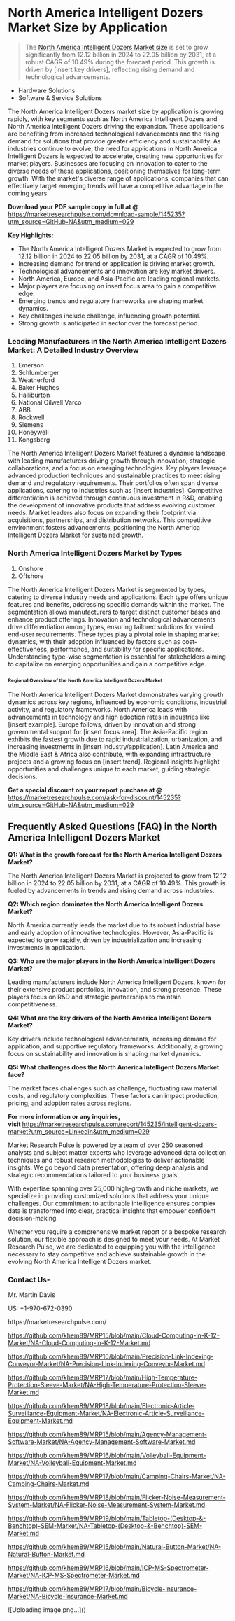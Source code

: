 <h1>North America Intelligent Dozers Market&nbsp;Size by Application</h1><blockquote><p>The <a href="https://marketresearchpulse.com/download-sample/145235?utm_source=GitHub-NA&amp;utm_medium=029">North America Intelligent Dozers Market size</a> is set to grow significantly from 12.12 billion in 2024 to 22.05 billion by 2031, at a robust CAGR of 10.49% during the forecast period. This growth is driven by [insert key drivers], reflecting rising demand and technological advancements.</p></blockquote><ul><li>Hardware Solutions<li> Software & Service Solutions</li></ul><p>The North America Intelligent Dozers market size by application is growing rapidly, with key segments such as North America Intelligent Dozers and North America Intelligent Dozers driving the expansion. These applications are benefiting from increased technological advancements and the rising demand for solutions that provide greater efficiency and sustainability. As industries continue to evolve, the need for applications in North America Intelligent Dozers is expected to accelerate, creating new opportunities for market players. Businesses are focusing on innovation to cater to the diverse needs of these applications, positioning themselves for long-term growth. With the market's diverse range of applications, companies that can effectively target emerging trends will have a competitive advantage in the coming years.</p><p><strong>Download your PDF sample copy in full at @ </strong><a href="https://marketresearchpulse.com/download-sample/145235?utm_source=GitHub-NA&amp;utm_medium=029">https://marketresearchpulse.com/download-sample/145235?utm_source=GitHub-NA&amp;utm_medium=029</a></p><p><strong>Key Highlights: </strong></p><ul><li>The North America Intelligent Dozers Market is expected to grow from 12.12 billion in 2024 to 22.05 billion by 2031, at a CAGR of 10.49%.</li><li>Increasing demand for trend or application is driving market growth.</li><li>Technological advancements and innovation are key market drivers.</li><li>North America, Europe, and Asia-Pacific are leading regional markets.</li><li>Major players are focusing on insert focus area to gain a competitive edge.</li><li>Emerging trends and regulatory frameworks are shaping market dynamics.</li><li>Key challenges include challenge, influencing growth potential.</li><li>Strong growth is anticipated in sector over the forecast period.</li></ul><h3>Leading Manufacturers in the North America Intelligent Dozers Market: A Detailed Industry Overview</h3><ol><li>Emerson</li><li>Schlumberger</li><li>Weatherford</li><li>Baker Hughes</li><li>Halliburton</li><li>National Oilwell Varco</li><li>ABB</li><li>Rockwell</li><li>Siemens</li><li>Honeywell</li><li>Kongsberg</li></ol><div class="flex max-w-full flex-col flex-grow"><div class="min-h-8 text-message flex w-full flex-col items-end gap-2 whitespace-normal break-words [.text-message+&amp;]:mt-5" dir="auto" data-message-author-role="assistant" data-message-id="fd8432e4-4910-450d-b182-61b7bfb0a01f" data-message-model-slug="gpt-4o"><div class="flex w-full flex-col gap-1 empty:hidden first:pt-[3px]"><div class="markdown prose w-full break-words dark:prose-invert light"><p>The North America Intelligent Dozers Market features a dynamic landscape with leading manufacturers driving growth through innovation, strategic collaborations, and a focus on emerging technologies. Key players leverage advanced production techniques and sustainable practices to meet rising demand and regulatory requirements. Their portfolios often span diverse applications, catering to industries such as [insert industries]. Competitive differentiation is achieved through continuous investment in R&amp;D, enabling the development of innovative products that address evolving customer needs. Market leaders also focus on expanding their footprint via acquisitions, partnerships, and distribution networks. This competitive environment fosters advancements, positioning the North America Intelligent Dozers Market for sustained growth.</p></div></div></div></div><h3>North America Intelligent Dozers Market by Types</h3><ol><li>Onshore<li> Offshore</li></ol><div class="flex max-w-full flex-col flex-grow"><div class="min-h-8 text-message flex w-full flex-col items-end gap-2 whitespace-normal break-words [.text-message+&amp;]:mt-5" dir="auto" data-message-author-role="assistant" data-message-id="084470be-0bb7-4664-bddf-5156b4f41249" data-message-model-slug="gpt-4o-mini"><div class="flex w-full flex-col gap-1 empty:hidden first:pt-[3px]"><div class="markdown prose w-full break-words dark:prose-invert light"><p>The North America Intelligent Dozers Market is segmented by types, catering to diverse industry needs and applications. Each type offers unique features and benefits, addressing specific demands within the market. The segmentation allows manufacturers to target distinct customer bases and enhance product offerings. Innovation and technological advancements drive differentiation among types, ensuring tailored solutions for varied end-user requirements. These types play a pivotal role in shaping market dynamics, with their adoption influenced by factors such as cost-effectiveness, performance, and suitability for specific applications. Understanding type-wise segmentation is essential for stakeholders aiming to capitalize on emerging opportunities and gain a competitive edge.</p></div></div></div></div><h3><span style="font-size: 11px;">Regional Overview of the North America Intelligent Dozers Market</span></h3><div class="flex max-w-full flex-col flex-grow"><div class="min-h-8 text-message flex w-full flex-col items-end gap-2 whitespace-normal break-words [.text-message+&amp;]:mt-5" dir="auto" data-message-author-role="assistant" data-message-id="e9038762-ce64-4e30-91c9-9bd413514231" data-message-model-slug="gpt-4o-mini"><div class="flex w-full flex-col gap-1 empty:hidden first:pt-[3px]"><div class="markdown prose w-full break-words dark:prose-invert light"><p>The North America Intelligent Dozers Market demonstrates varying growth dynamics across key regions, influenced by economic conditions, industrial activity, and regulatory frameworks. North America leads with advancements in technology and high adoption rates in industries like [insert example]. Europe follows, driven by innovation and strong governmental support for [insert focus area]. The Asia-Pacific region exhibits the fastest growth due to rapid industrialization, urbanization, and increasing investments in [insert industry/application]. Latin America and the Middle East &amp; Africa also contribute, with expanding infrastructure projects and a growing focus on [insert trend]. Regional insights highlight opportunities and challenges unique to each market, guiding strategic decisions.</p></div></div></div></div><p><strong>Get a special discount on your report purchase at @ </strong><a href="https://marketresearchpulse.com/ask-for-discount/145235?utm_source=GitHub-NA&amp;utm_medium=029">https://marketresearchpulse.com/ask-for-discount/145235?utm_source=GitHub-NA&amp;utm_medium=029</a></p><h2>Frequently Asked Questions (FAQ) in the North America Intelligent Dozers Market</h2><p><strong>Q1: What is the growth forecast for the North America Intelligent Dozers Market?</strong></p><p>The North America Intelligent Dozers Market is projected to grow from 12.12 billion in 2024 to 22.05 billion by 2031, at a CAGR of 10.49%. This growth is fueled by advancements in trends and rising demand across industries.</p><p><strong>Q2: Which region dominates the North America Intelligent Dozers Market?</strong></p><p>North America currently leads the market due to its robust industrial base and early adoption of innovative technologies. However, Asia-Pacific is expected to grow rapidly, driven by industrialization and increasing investments in application.</p><p><strong>Q3: Who are the major players in the North America Intelligent Dozers Market?</strong></p><p>Leading manufacturers include North America Intelligent Dozers, known for their extensive product portfolios, innovation, and strong presence. These players focus on R&amp;D and strategic partnerships to maintain competitiveness.</p><p><strong>Q4: What are the key drivers of the North America Intelligent Dozers Market?</strong></p><p>Key drivers include technological advancements, increasing demand for application, and supportive regulatory frameworks. Additionally, a growing focus on sustainability and innovation is shaping market dynamics.</p><p><strong>Q5: What challenges does the North America Intelligent Dozers Market face?</strong></p><p>The market faces challenges such as challenge, fluctuating raw material costs, and regulatory complexities. These factors can impact production, pricing, and adoption rates across regions.</p><p><strong>For more information or any inquiries, visit&nbsp;</strong><a href="https://marketresearchpulse.com/report/145235/intelligent-dozers-market?utm_source=Linkedin&utm_medium=029">https://marketresearchpulse.com/report/145235/intelligent-dozers-market?utm_source=Linkedin&utm_medium=029</a></p><p>Market Research Pulse is powered by a team of over 250 seasoned analysts and subject matter experts who leverage advanced data collection techniques and robust research methodologies to deliver actionable insights. We go beyond data presentation, offering deep analysis and strategic recommendations tailored to your business goals.</p><p>With expertise spanning over 25,000 high-growth and niche markets, we specialize in providing customized solutions that address your unique challenges. Our commitment to actionable intelligence ensures complex data is transformed into clear, practical insights that empower confident decision-making.</p><p>Whether you require a comprehensive market report or a bespoke research solution, our flexible approach is designed to meet your needs. At Market Research Pulse, we are dedicated to equipping you with the intelligence necessary to stay competitive and achieve sustainable growth in the evolving North America Intelligent Dozers market.</p><h3><strong>Contact Us-</strong></h3><p>Mr. Martin Davis</p><p>US: +1-970-672-0390</p><p>https://marketresearchpulse.com/</p><p><a href="https://github.com/khem89/MRP15/blob/main/Cloud-Computing-in-K-12-Market/NA-Cloud-Computing-in-K-12-Market.md">https://github.com/khem89/MRP15/blob/main/Cloud-Computing-in-K-12-Market/NA-Cloud-Computing-in-K-12-Market.md</a></p><p><a href="https://github.com/khem89/MRP16/blob/main/Precision-Link-Indexing-Conveyor-Market/NA-Precision-Link-Indexing-Conveyor-Market.md">https://github.com/khem89/MRP16/blob/main/Precision-Link-Indexing-Conveyor-Market/NA-Precision-Link-Indexing-Conveyor-Market.md</a></p><p><a href="https://github.com/khem89/MRP17/blob/main/High-Temperature-Protection-Sleeve-Market/NA-High-Temperature-Protection-Sleeve-Market.md">https://github.com/khem89/MRP17/blob/main/High-Temperature-Protection-Sleeve-Market/NA-High-Temperature-Protection-Sleeve-Market.md</a></p><p><a href="https://github.com/khem89/MRP18/blob/main/Electronic-Article-Surveillance-Equipment-Market/NA-Electronic-Article-Surveillance-Equipment-Market.md">https://github.com/khem89/MRP18/blob/main/Electronic-Article-Surveillance-Equipment-Market/NA-Electronic-Article-Surveillance-Equipment-Market.md</a></p><p><a href="https://github.com/khem89/MRP15/blob/main/Agency-Management-Software-Market/NA-Agency-Management-Software-Market.md">https://github.com/khem89/MRP15/blob/main/Agency-Management-Software-Market/NA-Agency-Management-Software-Market.md</a></p><p><a href="https://github.com/khem89/MRP16/blob/main/Volleyball-Equipment-Market/NA-Volleyball-Equipment-Market.md">https://github.com/khem89/MRP16/blob/main/Volleyball-Equipment-Market/NA-Volleyball-Equipment-Market.md</a></p><p><a href="https://github.com/khem89/MRP17/blob/main/Camping-Chairs-Market/NA-Camping-Chairs-Market.md">https://github.com/khem89/MRP17/blob/main/Camping-Chairs-Market/NA-Camping-Chairs-Market.md</a></p><p><a href="https://github.com/khem89/MRP18/blob/main/Flicker-Noise-Measurement-System-Market/NA-Flicker-Noise-Measurement-System-Market.md">https://github.com/khem89/MRP18/blob/main/Flicker-Noise-Measurement-System-Market/NA-Flicker-Noise-Measurement-System-Market.md</a></p><p><a href="https://github.com/khem89/MRP19/blob/main/Tabletop-(Desktop-&-Benchtop)-SEM-Market/NA-Tabletop-(Desktop-&-Benchtop)-SEM-Market.md">https://github.com/khem89/MRP19/blob/main/Tabletop-(Desktop-&-Benchtop)-SEM-Market/NA-Tabletop-(Desktop-&-Benchtop)-SEM-Market.md</a></p><p><a href="https://github.com/khem89/MRP15/blob/main/Natural-Button-Market/NA-Natural-Button-Market.md">https://github.com/khem89/MRP15/blob/main/Natural-Button-Market/NA-Natural-Button-Market.md</a></p><p><a href="https://github.com/khem89/MRP16/blob/main/ICP-MS-Spectrometer-Market/NA-ICP-MS-Spectrometer-Market.md">https://github.com/khem89/MRP16/blob/main/ICP-MS-Spectrometer-Market/NA-ICP-MS-Spectrometer-Market.md</a></p><p><a href="https://github.com/khem89/MRP17/blob/main/Bicycle-Insurance-Market/NA-Bicycle-Insurance-Market.md">https://github.com/khem89/MRP17/blob/main/Bicycle-Insurance-Market/NA-Bicycle-Insurance-Market.md</a></p>
![Uploading image.png…]()
